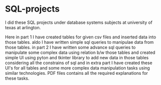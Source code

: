# SQL-projects
I did these SQL projects under database systems subjects at university of texas at arlington.

Here in part 1 I have created tables for given csv files and inserted data into those tables. aldo I have written simple sql queries to manipulae data from those tables. in part 2 I have written some advance sql queries to manipulate some complex data using relation b/w those tables and created simple UI using pyton and tkinter library to add new data in those tables considering all the constrains of sql and in extra part I have created these UI's for all tables and some more complex data manipulation tasks using similar technologies. PDF files contains all the required explanations for these tasks. 
